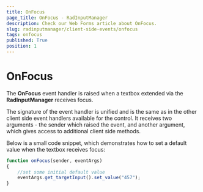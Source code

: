 ```yaml
---
title: OnFocus
page_title: OnFocus - RadInputManager
description: Check our Web Forms article about OnFocus.
slug: radinputmanager/client-side-events/onfocus
tags: onfocus
published: True
position: 1
---
```


# OnFocus





The **OnFocus** event handler is raised when a textbox extended via the **RadInputManager** receives focus.

The signature of the event handler is unified and is the same as in the other client side event handlers available for the control. It receives two arguments - the sender which raised the event, and another argument, which gives access to additional client side methods.

Below is a small code snippet, which demonstrates how to set a default value when the textbox receives focus:

````JavaScript
function onFocus(sender, eventArgs)
{
	//set some initial default value 
	eventArgs.get_targetInput().set_value("457");
}
````


